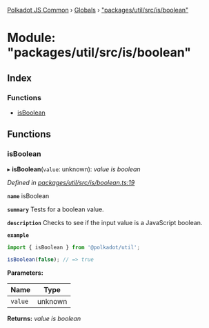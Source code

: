 [Polkadot JS Common](../README.md) › [Globals](../globals.md) › ["packages/util/src/is/boolean"](_packages_util_src_is_boolean_.md)

# Module: "packages/util/src/is/boolean"

## Index

### Functions

* [isBoolean](_packages_util_src_is_boolean_.md#isboolean)

## Functions

###  isBoolean

▸ **isBoolean**(`value`: unknown): *value is boolean*

*Defined in [packages/util/src/is/boolean.ts:19](https://github.com/polkadot-js/common/blob/437314e5/packages/util/src/is/boolean.ts#L19)*

**`name`** isBoolean

**`summary`** Tests for a boolean value.

**`description`** 
Checks to see if the input value is a JavaScript boolean.

**`example`** 
<BR>

```javascript
import { isBoolean } from '@polkadot/util';

isBoolean(false); // => true
```

**Parameters:**

Name | Type |
------ | ------ |
`value` | unknown |

**Returns:** *value is boolean*
